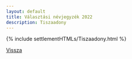 ```yaml
---
layout: default
title: Választási névjegyzék 2022
description: Tiszaadony
---
```


{% include settlementHTMLs/Tiszaadony.html %}

[Vissza](../)